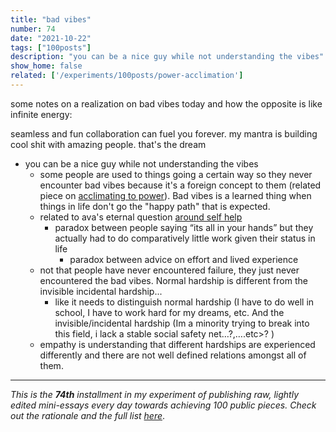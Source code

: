 ```yaml
---
title: "bad vibes"
number: 74
date: "2021-10-22"
tags: ["100posts"]
description: "you can be a nice guy while not understanding the vibes"
show_home: false
related: ['/experiments/100posts/power-acclimation']
---
```

some notes on a realization on bad vibes today and how the opposite is like infinite energy:

seamless and fun collaboration can fuel you forever. my mantra is building cool shit with amazing people. that's the dream
* you can be a nice guy while not understanding the vibes
	* some people are used to things going a certain way so they never encounter bad vibes because it's a foreign concept to them (related piece on [acclimating to power](/experiments/100posts/power-acclimation)). Bad vibes is a learned thing when things in life don't go the "happy path" that is expected.
	* related to ava's eternal question [around self help](https://ava.substack.com/p/is-self-help-bad)
		* paradox between people saying “its all in your hands” but they actually had to do comparatively little work given their status in life
			* paradox between advice on effort and lived experience
	* not that people have never encountered failure, they just never encountered the bad vibes. Normal hardship is different from the invisible incidental hardship...
		* like it needs to distinguish normal hardship (I have to do well in school, I have to work hard for my dreams, etc. And the invisible/incidental hardship (Im a minority trying to break into this field, i lack a stable social safety net…?,….etc>? )
	* empathy is understanding that different hardships are experienced differently and  there are not well defined relations amongst all of them.

---
*This is the **74th** installment in my experiment of publishing raw, lightly edited mini-essays every day towards achieving 100 public pieces. Check out the rationale and the full list [here](/experiments/100posts/)*.
